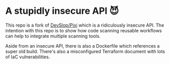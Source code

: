 # A stupidly insecure API 😈

This repo is a fork of [DevSlop/Pixi](https://github.com/DevSlop/Pixi) which is a ridiculously insecure API.  The intention with this repo is to show how code scanning reusable workflows can help to integrate multiple scanning tools.

Aside from an insecure API, there is also a Dockerfile which references a super old build.  There's also a misconfigured Terraform document with lots of IaC vulnerabilities. 
